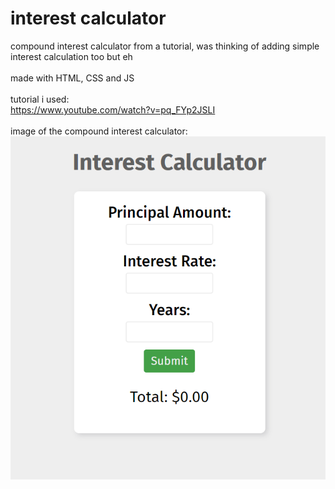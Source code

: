 # interest calculator

compound interest calculator from a tutorial, was thinking of adding simple interest calculation too but eh
</br>
</br>
made with HTML, CSS and JS
</br>
</br>
tutorial i used:
</br>
<https://www.youtube.com/watch?v=pq_FYp2JSLI>
</br>
</br>
image of the compound interest calculator:
</br>
![image](./project_image/image.png)
